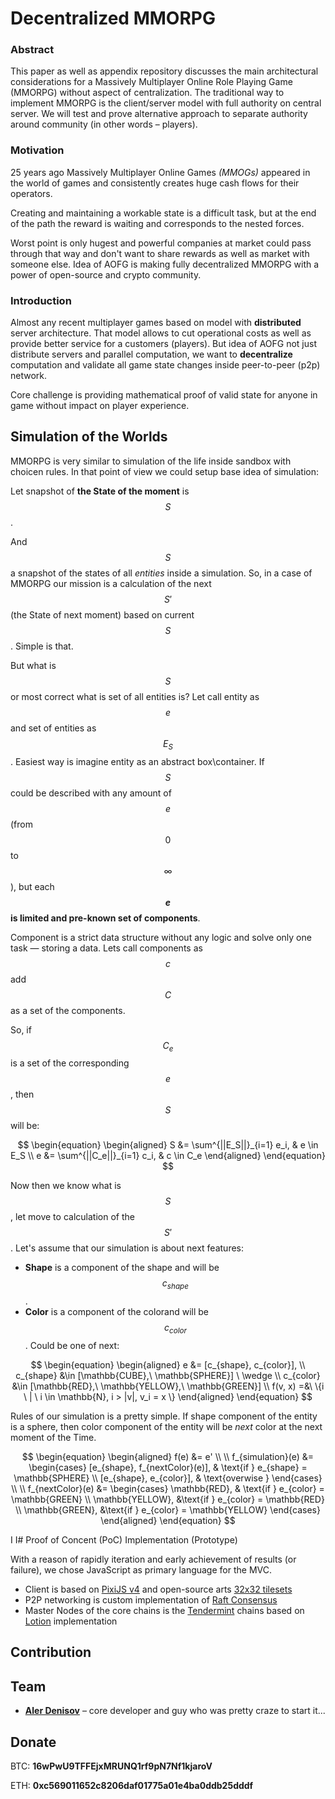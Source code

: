 # Decentralized MMORPG

### Abstract

This paper as well as appendix repository discusses the main architectural considerations for a Massively Multiplayer Online Role Playing Game (MMORPG) without aspect of centralization. The traditional way to implement MMORPG is the client/server model with full authority on central server. We will test and prove alternative approach to separate authority around community (in other words – players).

### Motivation

25 years ago Massively Multiplayer Online Games _(MMOGs)_ appeared in the world of games and consistently creates huge cash flows for their operators. 

Creating and maintaining a workable state is a difficult task, but at the end of the path the reward is waiting and corresponds to the nested forces. 

Worst point is only hugest and powerful companies at market could pass through that way and don't want to share rewards as well as market with someone else. Idea of AOFG is making fully decentralized MMORPG with a power of open-source and crypto community. 

### Introduction

Almost any recent multiplayer games based on model with __distributed__ server architecture. That model allows to cut operational costs as well as provide better service for a customers (players). But idea of AOFG not just distribute servers and parallel computation, we want to __decentralize__ computation and validate all game state changes inside peer-to-peer (p2p) network.

Core challenge is providing mathematical proof of valid state for anyone in game without impact on player experience. 

## Simulation of the Worlds

MMORPG is very similar to simulation of the life inside sandbox with choicen rules. In that point of view we could setup base idea of simulation:

Let snapshot of __the State of the moment__ is $$S$$.

And $$S$$ a snapshot of the states of all _entities_ inside a simulation. So, in a case of MMORPG our mission is a calculation of the next $$S'$$ (the State of next moment) based on current $$S$$. Simple is that.

But what is $$S$$ or most correct what is set of all entities is? Let call entity as $$e$$ and set of entities as $$E_S$$. Easiest way is imagine entity as an abstract box\container. If $$S$$ could be described with any amount of $$e$$ (from $$0$$ to $$\infty$$), but each **$$e$$ is limited and pre-known set of components**. 

Component is a strict data structure without any logic and solve only one task — storing a data. Lets call components as $$c$$ add $$C$$ as a set of the components. 

So, if $$C_e$$ is a set of the corresponding $$e$$, then $$S$$ will be:

$$
\begin{equation}
\begin{aligned}
S &= \sum^{||E_S||}_{i=1} e_i, & e \in E_S \\
e &= \sum^{||C_e||}_{i=1} c_i, & c \in C_e
\end{aligned}
\end{equation}
$$

Now then we know what is $$S$$, let move to calculation of the $$S'$$. Let's assume that our simulation is about next features:

* **Shape** is a component of the shape and will be $$c_{shape}$$.
* **Color** is a component of the colorand will be $$c_{color}$$. Could be one of next: 

$$
\begin{equation}
\begin{aligned}
e &= [c_{shape}, c_{color}], \\ 
c_{shape} &\in [\mathbb{CUBE},\ \mathbb{SPHERE}] \ \wedge \\
c_{color} &\in [\mathbb{RED},\ \mathbb{YELLOW},\ \mathbb{GREEN}] \\
f(v, x) =&\ \{i \ | \ i \in \mathbb{N},  i > |v|, v_i = x \}
\end{aligned}
\end{equation}
$$

Rules of our simulation is a pretty simple. If shape component of the entity is a sphere, then color component of the entity will be _next_ color at the next moment of the Time.

$$
\begin{equation}
\begin{aligned}
f(e) &= e' \\
\\
f_{simulation}(e) &= \begin{cases}
[e_{shape}, f_{nextColor}(e)], & \text{if } e_{shape} = \mathbb{SPHERE} \\
    [e_{shape}, e_{color}], & \text{overwise }
\end{cases} \\
\\
f_{nextColor}(e) &= \begin{cases}
    \mathbb{RED}, & \text{if } e_{color} = \mathbb{GREEN} \\
    \mathbb{YELLOW}, &\text{if } e_{color} = \mathbb{RED} \\
    \mathbb{GREEN}, &\text{if } e_{color} = \mathbb{YELLOW}
  \end{cases}
\end{aligned}
\end{equation}
$$


I I# Proof of Concent (PoC) Implementation (Prototype)

With a reason of rapidly iteration and early achievement of results (or failure), we chose JavaScript as primary language for the MVC. 

* Client is based on [PixiJS v4](https://github.com/pixijs/pixi.js) and open-source arts [32x32 tilesets](https://opengameart.org/content/lpc-compatible-terraintiles)
* P2P networking is custom implementation of [Raft Consensus](https://raft.github.io/)
* Master Nodes of the core chains is the [Tendermint](https://tendermint.com) chains based on [Lotion](https://github.com/keppel/lotion) implementation


## Contribution

## Team
* **[Aler Denisov](https://github.com/alerdenisov)** – core developer and guy who was pretty craze to start it...

## Donate

BTC: **16wPwU9TFFEjxMRUNQ1rf9pN7Nf1kjaroV**

ETH: **0xc569011652c8206daf01775a01e4ba0ddb25dddf**